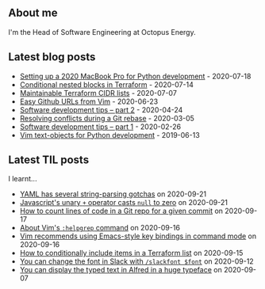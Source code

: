 ## About me
I'm the Head of Software Engineering at Octopus Energy.
## Latest blog posts
- [Setting up a 2020 MacBook Pro for Python development](https://codeinthehole.com/guides/settings-up-a-2020-macbook-for-python-development/) - 2020-07-18
- [Conditional nested blocks in Terraform](https://codeinthehole.com/tips/conditional-nested-blocks-in-terraform/) - 2020-07-14
- [Maintainable Terraform CIDR lists](https://codeinthehole.com/tips/terraform-cidrs/) - 2020-07-07
- [Easy Github URLs from Vim](https://codeinthehole.com/tips/easy-github-urls-from-vim/) - 2020-06-23
- [Software development tips – part 2](https://codeinthehole.com/tips/software-development-tips-part2/) - 2020-04-24
- [Resolving conflicts during a Git rebase](https://codeinthehole.com/guides/resolving-conflicts-during-a-git-rebase/) - 2020-03-05
- [Software development tips – part 1](https://codeinthehole.com/tips/software-development-tips-part1/) - 2020-02-26
- [Vim text-objects for Python development](https://codeinthehole.com/tips/vim-text-objects/) - 2019-06-13
## Latest TIL posts
I learnt...
- [YAML has several string-parsing gotchas](https://til.codeinthehole.com/posts/yaml-has-several-stringparsing-gotchas/) on 2020-09-21
- [Javascript's unary `+` operator casts `null` to zero](https://til.codeinthehole.com/posts/javascripts-unary-plus-operator-casts-null-to-zero/) on 2020-09-21
- [How to count lines of code in a Git repo for a given commit](https://til.codeinthehole.com/posts/how-to-count-lines-of-code-in-a-git-repo/) on 2020-09-17
- [About Vim's `:helpgrep` command](https://til.codeinthehole.com/posts/about-vims-helpgrep-command/) on 2020-09-16
- [Vim recommends using Emacs-style key bindings in command mode](https://til.codeinthehole.com/posts/vim-recommends-using-emacsstyle-key-bindings-in-command-mode/) on 2020-09-16
- [How to conditionally include items in a Terraform list](https://til.codeinthehole.com/posts/how-to-conditionally-include-items-in-a-terraform-list/) on 2020-09-15
- [You can change the font in Slack with `/slackfont $font`](https://til.codeinthehole.com/posts/you-can-change-the-font-in-slack-with-slackfont-font/) on 2020-09-12
- [You can display the typed text in Alfred in a huge typeface](https://til.codeinthehole.com/posts/you-can-display-the-typed-text-in-alfred-in-a-huge-typeface/) on 2020-09-07
